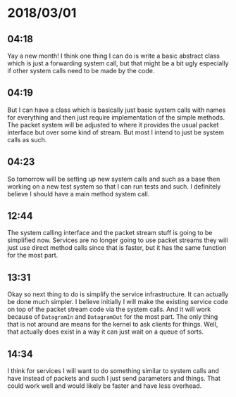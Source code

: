 # 2018/03/01

## 04:18

Yay a new month! I think one thing I can do is write a basic abstract class
which is just a forwarding system call, but that might be a bit ugly
especially if other system calls need to be made by the code.

## 04:19

But I can have a class which is basically just basic system calls with
names for everything and then just require implementation of the simple
methods. The packet system will be adjusted to where it provides the usual
packet interface but over some kind of stream. But most I intend to just be
system calls as such.

## 04:23

So tomorrow will be setting up new system calls and such as a base then
working on a new test system so that I can run tests and such. I definitely
believe I should have a main method system call.

## 12:44

The system calling interface and the packet stream stuff is going to be
simplified now. Services are no longer going to use packet streams they will
just use direct method calls since that is faster, but it has the same
function for the most part.

## 13:31

Okay so next thing to do is simplify the service infrastructure. It can
actually be done much simpler. I believe initially I will make the existing
service code on top of the packet stream code via the system calls. And it
will work because of `DatagramIn` and `DatagramOut` for the most part. The
only thing that is not around are means for the kernel to ask clients for
things. Well, that actually does exist in a way it can just wait on a queue
of sorts.

## 14:34

I think for services I will want to do something similar to system calls and
have instead of packets and such I just send parameters and things. That
could work well and would likely be faster and have less overhead.
